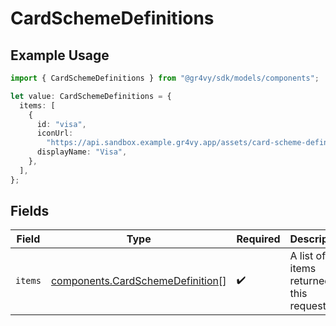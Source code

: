 # CardSchemeDefinitions

## Example Usage

```typescript
import { CardSchemeDefinitions } from "@gr4vy/sdk/models/components";

let value: CardSchemeDefinitions = {
  items: [
    {
      id: "visa",
      iconUrl:
        "https://api.sandbox.example.gr4vy.app/assets/card-scheme-definitions/visa.svg",
      displayName: "Visa",
    },
  ],
};
```

## Fields

| Field                                                                                | Type                                                                                 | Required                                                                             | Description                                                                          |
| ------------------------------------------------------------------------------------ | ------------------------------------------------------------------------------------ | ------------------------------------------------------------------------------------ | ------------------------------------------------------------------------------------ |
| `items`                                                                              | [components.CardSchemeDefinition](../../models/components/cardschemedefinition.md)[] | :heavy_check_mark:                                                                   | A list of items returned for this request.                                           |